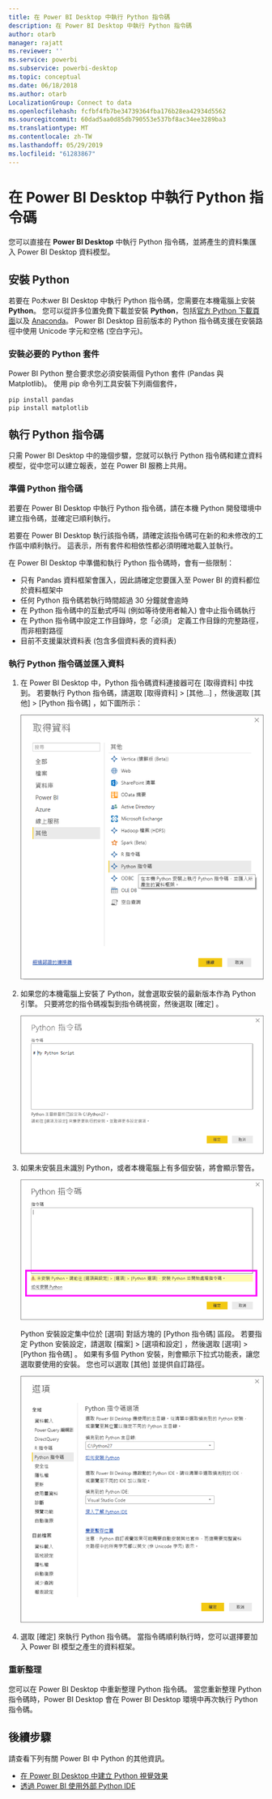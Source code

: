 ```yaml
---
title: 在 Power BI Desktop 中執行 Python 指令碼
description: 在 Power BI Desktop 中執行 Python 指令碼
author: otarb
manager: rajatt
ms.reviewer: ''
ms.service: powerbi
ms.subservice: powerbi-desktop
ms.topic: conceptual
ms.date: 06/18/2018
ms.author: otarb
LocalizationGroup: Connect to data
ms.openlocfilehash: fcfbf4fb7be34739364fba176b28ea42934d5562
ms.sourcegitcommit: 60dad5aa0d85db790553e537bf8ac34ee3289ba3
ms.translationtype: MT
ms.contentlocale: zh-TW
ms.lasthandoff: 05/29/2019
ms.locfileid: "61283867"
---
```

# <a name="run-python-scripts-in-power-bi-desktop"></a>在 Power BI Desktop 中執行 Python 指令碼
您可以直接在 **Power BI Desktop** 中執行 Python 指令碼，並將產生的資料集匯入 Power BI Desktop 資料模型。

## <a name="install-python"></a>安裝 Python
若要在 Po木wer BI Desktop 中執行 Python 指令碼，您需要在本機電腦上安裝 **Python**。 您可以從許多位置免費下載並安裝 **Python**，包括[官方 Python 下載頁面](https://www.python.org/)以及 [Anaconda](https://anaconda.org/anaconda/python/)。 Power BI Desktop 目前版本的 Python 指令碼支援在安裝路徑中使用 Unicode 字元和空格 (空白字元)。

### <a name="install-required-python-packages"></a>安裝必要的 Python 套件
Power BI Python 整合要求您必須安裝兩個 Python 套件 (Pandas 與 Matplotlib)。  使用 pip 命令列工具安裝下列兩個套件，

```
pip install pandas
pip install matplotlib
```

## <a name="run-python-scripts"></a>執行 Python 指令碼
只需 Power BI Desktop 中的幾個步驟，您就可以執行 Python 指令碼和建立資料模型，從中您可以建立報表，並在 Power BI 服務上共用。

### <a name="prepare-a-python-script"></a>準備 Python 指令碼
若要在 Power BI Desktop 中執行 Python 指令碼，請在本機 Python 開發環境中建立指令碼，並確定已順利執行。

若要在 Power BI Desktop 執行該指令碼，請確定該指令碼可在新的和未修改的工作區中順利執行。 這表示，所有套件和相依性都必須明確地載入並執行。

在 Power BI Desktop 中準備和執行 Python 指令碼時，會有一些限制：

* 只有 Pandas 資料框架會匯入，因此請確定您要匯入至 Power BI 的資料都位於資料框架中
* 任何 Python 指令碼若執行時間超過 30 分鐘就會逾時
* 在 Python 指令碼中的互動式呼叫 (例如等待使用者輸入) 會中止指令碼執行
* 在 Python 指令碼中設定工作目錄時，您「必須」  定義工作目錄的完整路徑，而非相對路徑
* 目前不支援巢狀資料表 (包含多個資料表的資料表) 

### <a name="run-your-python-script-and-import-data"></a>執行 Python 指令碼並匯入資料
1. 在 Power BI Desktop 中，Python 指令碼資料連接器可在 [取得資料]  中找到。 若要執行 Python 指令碼，請選取 [取得資料] &gt; [其他...]  ，然後選取 [其他] &gt; [Python 指令碼]  ，如下圖所示：
   
   ![](media/desktop-python-scripts/python-scripts-1.png)
2. 如果您的本機電腦上安裝了 Python，就會選取安裝的最新版本作為 Python 引擎。 只要將您的指令碼複製到指令碼視窗，然後選取 [確定]  。
   
   ![](media/desktop-python-scripts/python-scripts-2.png)
3. 如果未安裝且未識別 Python，或者本機電腦上有多個安裝，將會顯示警告。
   
   ![](media/desktop-python-scripts/python-scripts-3.png)
   
   Python 安裝設定集中位於 [選項] 對話方塊的 [Python 指令碼] 區段。 若要指定 Python 安裝設定，請選取 [檔案] > [選項和設定]  ，然後選取 [選項] > [Python 指令碼]  。 如果有多個 Python 安裝，則會顯示下拉式功能表，讓您選取要使用的安裝。 您也可以選取 [其他]  並提供自訂路徑。
   
   ![](media/desktop-python-scripts/python-scripts-4.png)
4. 選取 [確定]  來執行 Python 指令碼。 當指令碼順利執行時，您可以選擇要加入 Power BI 模型之產生的資料框架。

### <a name="refresh"></a>重新整理
您可以在 Power BI Desktop 中重新整理 Python 指令碼。 當您重新整理 Python 指令碼時，Power BI Desktop 會在 Power BI Desktop 環境中再次執行 Python 指令碼。

## <a name="next-steps"></a>後續步驟
請查看下列有關 Power BI 中 Python 的其他資訊。

* [在 Power BI Desktop 中建立 Python 視覺效果](desktop-python-visuals.md)
* [透過 Power BI 使用外部 Python IDE](desktop-python-ide.md)
